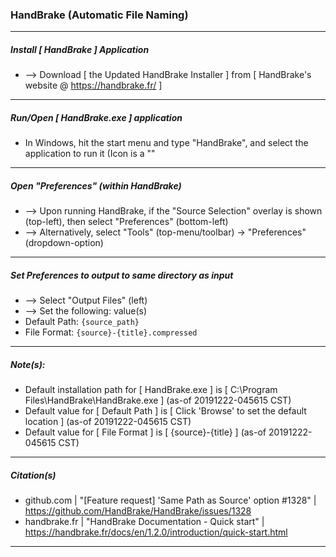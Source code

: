 
### HandBrake (Automatic File Naming)
<hr />


##### Install [ HandBrake ] Application 
* --> Download [ the Updated HandBrake Installer ] from [ HandBrake's website @ https://handbrake.fr/ ]
<hr />


##### Run/Open [ HandBrake.exe ] application
* In Windows, hit the start menu and type "HandBrake", and select the application to run it (Icon is a ""
<hr />


##### Open "Preferences" (within HandBrake)
* --> Upon running HandBrake, if the "Source Selection" overlay is shown (top-left), then select "Preferences" (bottom-left)
* --> Alternatively, select "Tools" (top-menu/toolbar) -> "Preferences" (dropdown-option)
<hr />


##### Set Preferences to output to same directory as input
* --> Select "Output Files" (left)
* --> Set the following: value(s)
* Default Path:  ```{source_path}```
* File Format:   ```{source}-{title}.compressed```
<hr />


##### Note(s):
* Default installation path for [ HandBrake.exe ] is [ C:\Program Files\HandBrake\HandBrake.exe ] (as-of 20191222-045615 CST)
* Default value for [ Default Path ] is [ Click 'Browse' to set the default location ] (as-of 20191222-045615 CST)
* Default value for [ File Format ] is [ {source}-{title} ] (as-of 20191222-045615 CST)
<hr />


##### Citation(s)
* github.com  |  "[Feature request] 'Same Path as Source' option #1328"  |  https://github.com/HandBrake/HandBrake/issues/1328
* handbrake.fr  |  "HandBrake Documentation - Quick start"  |  https://handbrake.fr/docs/en/1.2.0/introduction/quick-start.html
<hr />

